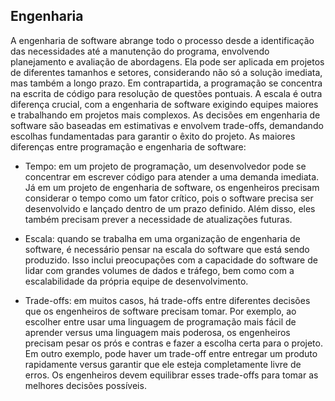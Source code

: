 ## Engenharia 

A engenharia de software abrange todo o processo desde a identificação das necessidades até a manutenção do programa, envolvendo planejamento e avaliação de abordagens. 
Ela pode ser aplicada em projetos de diferentes tamanhos e setores, considerando não só a solução imediata, mas também a longo prazo. 
Em contrapartida, a programação se concentra na escrita de código para resolução de questões pontuais. 
A escala é outra diferença crucial, com a engenharia de software exigindo equipes maiores e trabalhando em projetos mais complexos. 
As decisões em engenharia de software são baseadas em estimativas e envolvem trade-offs, demandando escolhas fundamentadas para garantir o êxito do projeto. As maiores diferenças entre programação e engenharia de software:

- Tempo: em um projeto de programação, um desenvolvedor pode se concentrar em escrever código para atender a uma demanda imediata. Já em um projeto de engenharia de software, os engenheiros precisam considerar o tempo como um fator crítico, pois o software precisa ser desenvolvido e lançado dentro de um prazo definido. Além disso, eles também precisam prever a necessidade de atualizações futuras.

- Escala: quando se trabalha em uma organização de engenharia de software, é necessário pensar na escala do software que está sendo produzido. Isso inclui preocupações com a capacidade do software de lidar com grandes volumes de dados e tráfego, bem como com a escalabilidade da própria equipe de desenvolvimento.

- Trade-offs: em muitos casos, há trade-offs entre diferentes decisões que os engenheiros de software precisam tomar. Por exemplo, ao escolher entre usar uma linguagem de programação mais fácil de aprender versus uma linguagem mais poderosa, os engenheiros precisam pesar os prós e contras e fazer a escolha certa para o projeto. Em outro exemplo, pode haver um trade-off entre entregar um produto rapidamente versus garantir que ele esteja completamente livre de erros. Os engenheiros devem equilibrar esses trade-offs para tomar as melhores decisões possíveis.
